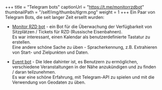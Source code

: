 +++
title = "Telegram bots"
captionUrl = "https://t.me/monitorrzdbot"
thumbnailPath = "/self/img/thumbs/tlgrm.png"
weight = 1
+++
Ein Paar von Telegram Bots, die seit langer Zeit ersellt wurden:

- [Monitor RZD bot](https://t.me/monitorrzdbot) - ein Bot für die Überwachung der Verfügbarkeit von Sitzplätzen / Tickets für RZD (Russische Eisenbahnen).  
  Es war interessant, einen Kalendar als benutzerdefinierte Tastatur zu erstellen.  
  Eine andere schöne Sache zu üben - Spracherkennung, z.B. Extrahieren von Start- und Zielpunkten und Daten.


- [Event bot](https://t.me/vasyaeventbot) - Die Idee dahinter ist, es Benutzern zu ermöglichen, verschiedene Veranstaltungen in der Nähe anzukündigen und zu finden / daran teilzunehmen.  
  Es war eine schöne Erfahrung, mit Telegram-API zu spielen und mit die Verwendung von Geodaten zu üben.
